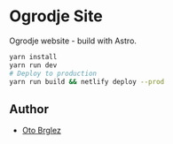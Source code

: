 # Ogrodje Site

Ogrodje website - build with Astro.

```bash
yarn install
yarn run dev
# Deploy to production
yarn run build && netlify deploy --prod
```

## Author

- [Oto Brglez](https://github.com/otobrglez)

